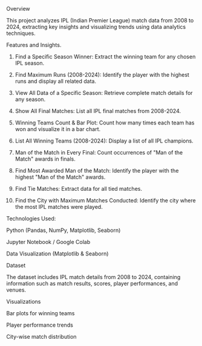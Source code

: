 Overview

This project analyzes IPL (Indian Premier League) match data from 2008 to 2024, extracting key insights and visualizing trends using data analytics techniques.

Features and Insights.

1. Find a Specific Season Winner: Extract the winning team for any chosen IPL season.

2. Find Maximum Runs (2008-2024): Identify the player with the highest runs and display all related data.

3. View All Data of a Specific Season: Retrieve complete match details for any season.

4. Show All Final Matches: List all IPL final matches from 2008-2024.

5. Winning Teams Count & Bar Plot: Count how many times each team has won and visualize it in a bar chart.

6. List All Winning Teams (2008-2024): Display a list of all IPL champions.

7. Man of the Match in Every Final: Count occurrences of "Man of the Match" awards in finals.

8. Find Most Awarded Man of the Match: Identify the player with the highest "Man of the Match" awards.

9. Find Tie Matches: Extract data for all tied matches.

10. Find the City with Maximum Matches Conducted: Identify the city where the most IPL matches were played.

Technologies Used: 

Python (Pandas, NumPy, Matplotlib, Seaborn)

Jupyter Notebook / Google Colab

Data Visualization (Matplotlib & Seaborn)


Dataset

The dataset includes IPL match details from 2008 to 2024, containing information such as match results, scores, player performances, and venues.

Visualizations

Bar plots for winning teams

Player performance trends

City-wise match distribution